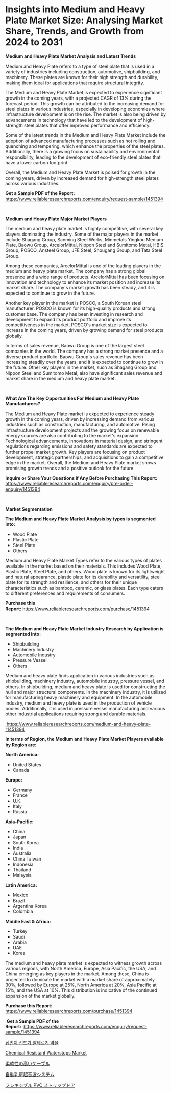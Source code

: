 <p><h1>Insights into Medium and Heavy Plate Market Size: Analysing Market Share, Trends, and Growth from 2024 to 2031</h1></p><p><strong>Medium and Heavy Plate Market Analysis and Latest Trends</strong></p>
<p><p>Medium and Heavy Plate refers to a type of steel plate that is used in a variety of industries including construction, automotive, shipbuilding, and machinery. These plates are known for their high strength and durability, making them ideal for applications that require structural integrity.</p><p>The Medium and Heavy Plate Market is expected to experience significant growth in the coming years, with a projected CAGR of 13% during the forecast period. This growth can be attributed to the increasing demand for steel plates in various industries, especially in developing economies where infrastructure development is on the rise. The market is also being driven by advancements in technology that have led to the development of high-strength steel plates that offer improved performance and efficiency.</p><p>Some of the latest trends in the Medium and Heavy Plate Market include the adoption of advanced manufacturing processes such as hot rolling and quenching and tempering, which enhance the properties of the steel plates. Additionally, there is a growing focus on sustainability and environmental responsibility, leading to the development of eco-friendly steel plates that have a lower carbon footprint.</p><p>Overall, the Medium and Heavy Plate Market is poised for growth in the coming years, driven by increased demand for high-strength steel plates across various industries.</p></p>
<p><strong>Get a Sample PDF of the Report:&nbsp;</strong> <a href="https://www.reliableresearchreports.com/enquiry/request-sample/1451394">https://www.reliableresearchreports.com/enquiry/request-sample/1451394</a></p>
<p>&nbsp;</p>
<p><strong>Medium and Heavy Plate Major Market Players</strong></p>
<p><p>The medium and heavy plate market is highly competitive, with several key players dominating the industry. Some of the major players in the market include Shagang Group, Sanming Steel Works, Minmetals Yingkou Medium Plate, Baowu Group, ArcelorMittal, Nippon Steel and Sumitomo Metal, HBIS Group, POSCO, Ansteel Group, JFE Steel, Shougang Group, and Tata Steel Group. </p><p>Among these companies, ArcelorMittal is one of the leading players in the medium and heavy plate market. The company has a strong global presence and a wide range of products. ArcelorMittal has been focusing on innovation and technology to enhance its market position and increase its market share. The company's market growth has been steady, and it is expected to continue to grow in the future.</p><p>Another key player in the market is POSCO, a South Korean steel manufacturer. POSCO is known for its high-quality products and strong customer base. The company has been investing in research and development to expand its product portfolio and improve its competitiveness in the market. POSCO's market size is expected to increase in the coming years, driven by growing demand for steel products globally.</p><p>In terms of sales revenue, Baowu Group is one of the largest steel companies in the world. The company has a strong market presence and a diverse product portfolio. Baowu Group's sales revenue has been increasing steadily over the years, and it is expected to continue to grow in the future. Other key players in the market, such as Shagang Group and Nippon Steel and Sumitomo Metal, also have significant sales revenue and market share in the medium and heavy plate market.</p></p>
<p>&nbsp;</p>
<p><strong>What Are The Key Opportunities For Medium and Heavy Plate Manufacturers?</strong></p>
<p><p>The Medium and Heavy Plate market is expected to experience steady growth in the coming years, driven by increasing demand from various industries such as construction, manufacturing, and automotive. Rising infrastructure development projects and the growing focus on renewable energy sources are also contributing to the market's expansion. Technological advancements, innovations in material design, and stringent regulations regarding emissions and safety standards are expected to further propel market growth. Key players are focusing on product development, strategic partnerships, and acquisitions to gain a competitive edge in the market. Overall, the Medium and Heavy Plate market shows promising growth trends and a positive outlook for the future.</p></p>
<p><strong>Inquire or Share Your Questions If Any Before Purchasing This Report:</strong> <a href="https://www.reliableresearchreports.com/enquiry/pre-order-enquiry/1451394">https://www.reliableresearchreports.com/enquiry/pre-order-enquiry/1451394</a></p>
<p>&nbsp;</p>
<p><strong>Market Segmentation</strong></p>
<p><strong>The Medium and Heavy Plate Market Analysis by types is segmented into:</strong></p>
<p><ul><li>Wood Plate</li><li>Plastic Plate</li><li>Steel Plate</li><li>Others</li></ul></p>
<p><p>Medium and Heavy Plate Market Types refer to the various types of plates available in the market based on their materials. This includes Wood Plate, Plastic Plate, Steel Plate, and others. Wood plate is known for its lightweight and natural appearance, plastic plate for its durability and versatility, steel plate for its strength and resilience, and others for their unique characteristics such as bamboo, ceramic, or glass plates. Each type caters to different preferences and requirements of consumers.</p></p>
<p><strong>Purchase this Report:&nbsp;</strong><a href="https://www.reliableresearchreports.com/purchase/1451394">https://www.reliableresearchreports.com/purchase/1451394</a></p>
<p>&nbsp;</p>
<p><strong>The Medium and Heavy Plate Market Industry Research by Application is segmented into:</strong></p>
<p><ul><li>Shipbuilding</li><li>Machinery Industry</li><li>Automobile Industry</li><li>Pressure Vessel</li><li>Others</li></ul></p>
<p><p>Medium and heavy plate finds application in various industries such as shipbuilding, machinery industry, automobile industry, pressure vessel, and others. In shipbuilding, medium and heavy plate is used for constructing the hull and major structural components. In the machinery industry, it is utilized for manufacturing heavy machinery and equipment. In the automobile industry, medium and heavy plate is used in the production of vehicle bodies. Additionally, it is used in pressure vessel manufacturing and various other industrial applications requiring strong and durable materials.</p></p>
<p><a href="https://www.reliableresearchreports.com/medium-and-heavy-plate-r1451394">&nbsp;https://www.reliableresearchreports.com/medium-and-heavy-plate-r1451394</a></p>
<p><strong>In terms of Region, the Medium and Heavy Plate Market Players available by Region are:</strong></p>
<p>
    <p> <strong> North America: </strong>
        <ul>
            <li>United States</li>
            <li>Canada</li>
        </ul>
        </p> 
    <p> <strong> Europe: </strong>
        <ul>
            <li>Germany</li>
            <li>France</li>
            <li>U.K.</li>
            <li>Italy</li>
            <li>Russia</li>
        </ul>
        </p> 
    <p> <strong> Asia-Pacific: </strong>
        <ul>
            <li>China</li>
            <li>Japan</li>
            <li>South Korea</li>
            <li>India</li>
            <li>Australia</li>
            <li>China Taiwan</li>
            <li>Indonesia</li>
            <li>Thailand</li>
            <li>Malaysia</li>
        </ul>
        </p> 
    <p> <strong> Latin America: </strong>
        <ul>
            <li>Mexico</li>
            <li>Brazil</li>
            <li>Argentina Korea</li>
            <li>Colombia</li>
        </ul>
        </p> 
    <p> <strong> Middle East & Africa: </strong>
        <ul>
            <li>Turkey</li>
            <li>Saudi</li>
            <li>Arabia</li>
            <li>UAE</li>
            <li>Korea</li>
        </ul>
    </p>
    </p>
<p><p>The medium and heavy plate market is expected to witness growth across various regions, with North America, Europe, Asia Pacific, the USA, and China emerging as key players in the market. Among these, China is projected to dominate the market with a market share of approximately 30%, followed by Europe at 25%, North America at 20%, Asia Pacific at 15%, and the USA at 10%. This distribution is indicative of the continued expansion of the market globally.</p></p>
<p><strong>Purchase this Report: </strong><a href="https://www.reliableresearchreports.com/purchase/1451394">https://www.reliableresearchreports.com/purchase/1451394</a></p>
<p>&nbsp;<strong>Get a Sample PDF of the Report:&nbsp;&nbsp;</strong><a href="https://www.reliableresearchreports.com/enquiry/request-sample/1451394">https://www.reliableresearchreports.com/enquiry/request-sample/1451394</a></p>
<p><strong></strong></p>
<p><p><a href="https://github.com/erwindropdead54/Market-Research-Report-List-1/blob/main/9255681142620.md">집먼지 진드기 알레르기 약물</a></p><p><a href="https://github.com/liliskanaya73/Market-Research-Report-List-1/blob/main/chemical-resistant-waterstops-market.md">Chemical Resistant Waterstops Market</a></p><p><a href="https://github.com/nxboeu02965442/Market-Research-Report-List-2/blob/main/3222226137106.md">柔軟性の高いケーブル</a></p><p><a href="https://medium.com/@chloekessler01/%E8%87%AA%E5%8B%95%E4%B9%B3%E6%88%BF%E8%B6%85%E9%9F%B3%E6%B3%A2%E3%82%B7%E3%82%B9%E3%83%86%E3%83%A0%E3%81%8A%E3%82%88%E3%81%B3%E8%87%AA%E5%8B%95%E4%B9%B3%E6%88%BF%E3%83%9C%E3%83%AA%E3%83%A5%E3%83%BC%E3%83%A0%E3%82%B9%E3%82%AD%E3%83%A3%E3%83%8A%E3%83%BC%E3%81%AE%E8%A3%BD%E5%93%81%E3%82%BF%E3%82%A4%E3%83%97-%E7%97%85%E9%99%A2-%E5%A4%96%E6%9D%A5%E6%89%8B%E8%A1%93%E3%82%BB%E3%83%B3%E3%82%BF%E3%83%BC-%E3%81%9D%E3%81%AE%E4%BB%96%E3%81%AE%E3%82%A8%E3%83%B3%E3%83%89%E3%83%A6%E3%83%BC%E3%82%B9-2024%E5%B9%B4%E3%81%8B%E3%82%892031%E5%B9%B4%E3%81%BE%E3%81%A7%E3%81%AE%E5%9C%B0%E5%9F%9F%E3%81%94%E3%81%A8%E3%81%AE%E5%B8%82%E5%A0%B4%E3%83%AC%E3%83%9D%E3%83%BC%E3%83%88-0d9491452e86">自動乳房超音波システム</a></p><p><a href="https://github.com/SimeonBode1/Market-Research-Report-List-1/blob/main/5101381137105.md">フレキシブル PVC ストリップドア</a></p></p>